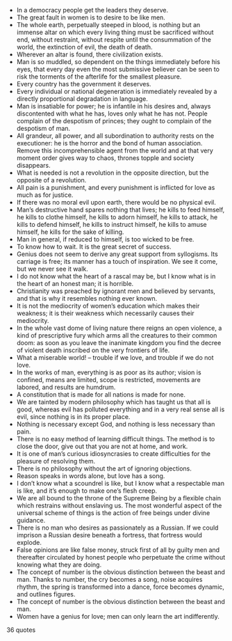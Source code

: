  - In a democracy people get the leaders they deserve.
 - The great fault in women is to desire to be like men.
 - The whole earth, perpetually steeped in blood, is nothing but an immense altar on which every living thing must be sacrificed without end, without restraint, without respite until the consummation of the world, the extinction of evil, the death of death.
 - Wherever an altar is found, there civilization exists.
 - Man is so muddled, so dependent on the things immediately before his eyes, that every day even the most submissive believer can be seen to risk the torments of the afterlife for the smallest pleasure.
 - Every country has the government it deserves.
 - Every individual or national degeneration is immediately revealed by a directly proportional degradation in language.
 - Man is insatiable for power; he is infantile in his desires and, always discontented with what he has, loves only what he has not. People complain of the despotism of princes; they ought to complain of the despotism of man.
 - All grandeur, all power, and all subordination to authority rests on the executioner: he is the horror and the bond of human association. Remove this incomprehensible agent from the world and at that very moment order gives way to chaos, thrones topple and society disappears.
 - What is needed is not a revolution in the opposite direction, but the opposite of a revolution.
 - All pain is a punishment, and every punishment is inflicted for love as much as for justice.
 - If there was no moral evil upon earth, there would be no physical evil.
 - Man’s destructive hand spares nothing that lives; he kills to feed himself, he kills to clothe himself, he kills to adorn himself, he kills to attack, he kills to defend himself, he kills to instruct himself, he kills to amuse himself, he kills for the sake of killing.
 - Man in general, if reduced to himself, is too wicked to be free.
 - To know how to wait. It is the great secret of success.
 - Genius does not seem to derive any great support from syllogisms. Its carriage is free; its manner has a touch of inspiration. We see it come, but we never see it walk.
 - I do not know what the heart of a rascal may be, but I know what is in the heart of an honest man; it is horrible.
 - Christianity was preached by ignorant men and believed by servants, and that is why it resembles nothing ever known.
 - It is not the mediocrity of women’s education which makes their weakness; it is their weakness which necessarily causes their mediocrity.
 - In the whole vast dome of living nature there reigns an open violence, a kind of prescriptive fury which arms all the creatures to their common doom: as soon as you leave the inanimate kingdom you find the decree of violent death inscribed on the very frontiers of life.
 - What a miserable world! – trouble if we love, and trouble if we do not love.
 - In the works of man, everything is as poor as its author; vision is confined, means are limited, scope is restricted, movements are labored, and results are humdrum.
 - A constitution that is made for all nations is made for none.
 - We are tainted by modern philosophy which has taught us that all is good, whereas evil has polluted everything and in a very real sense all is evil, since nothing is in its proper place.
 - Nothing is necessary except God, and nothing is less necessary than pain.
 - There is no easy method of learning difficult things. The method is to close the door, give out that you are not at home, and work.
 - It is one of man’s curious idiosyncrasies to create difficulties for the pleasure of resolving them.
 - There is no philosophy without the art of ignoring objections.
 - Reason speaks in words alone, but love has a song.
 - I don’t know what a scoundrel is like, but I know what a respectable man is like, and it’s enough to make one’s flesh creep.
 - We are all bound to the throne of the Supreme Being by a flexible chain which restrains without enslaving us. The most wonderful aspect of the universal scheme of things is the action of free beings under divine guidance.
 - There is no man who desires as passionately as a Russian. If we could imprison a Russian desire beneath a fortress, that fortress would explode.
 - False opinions are like false money, struck first of all by guilty men and thereafter circulated by honest people who perpetuate the crime without knowing what they are doing.
 - The concept of number is the obvious distinction between the beast and man. Thanks to number, the cry becomes a song, noise acquires rhythm, the spring is transformed into a dance, force becomes dynamic, and outlines figures.
 - The concept of number is the obvious distinction between the beast and man.
 - Women have a genius for love; men can only learn the art indifferently.

36 quotes